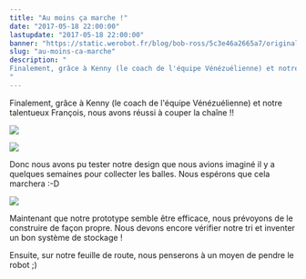 ```yaml
---
title: "Au moins ça marche !"
date: "2017-05-18 22:00:00"
lastupdate: "2017-05-18 22:00:00"
banner: "https://static.werobot.fr/blog/bob-ross/5c3e46a2665a7/original.jpg"
slug: "au-moins-ca-marche"
description: " 
Finalement, grâce à Kenny (le coach de l'équipe Vénézuélienne) et notre talentueux François, nous avons réussi à couper la chaîne !!
"
---
```

Finalement, grâce à Kenny (le coach de l'équipe Vénézuélienne) et notre talentueux François, nous avons réussi à couper la chaîne !!

![](https://static.werobot.fr/blog/bob-ross/5c3e46a2665a7/50.jpg)

![](https://static.werobot.fr/blog/bob-ross/5c3e46a354c46/50.jpg)

Donc nous avons pu tester notre design que nous avions imaginé il y a quelques semaines pour collecter les balles. Nous espérons que cela marchera :-D

![](https://static.werobot.fr/blog/bob-ross/5c3e46a3c5ba7/50.jpg)

Maintenant que notre prototype semble être efficace, nous prévoyons de le construire de façon propre. Nous devons encore vérifier notre tri et inventer un bon système de stockage !

Ensuite, sur notre feuille de route, nous penserons à un moyen de pendre le robot ;)
    
